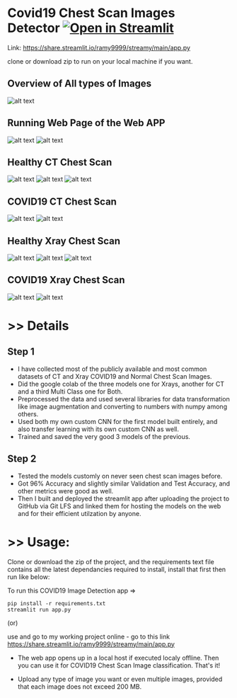 # Covid19 Chest Scan Images Detector [![Open in Streamlit](https://static.streamlit.io/badges/streamlit_badge_black_white.svg)](https://share.streamlit.io/ramy9999/streamy/main/app.py)

Link: https://share.streamlit.io/ramy9999/streamy/main/app.py

clone or download zip to run on your local machine if you want.

## Overview of All types of Images
![alt text](https://github.com/Ramy9999/streamy/blob/main/testy/CT%20and%20Xray%20snip.PNG)


## Running Web Page of the Web APP
![alt text](https://github.com/Ramy9999/streamy/blob/main/testy/xray%20streamy%201%20right.PNG)
![alt text](https://github.com/Ramy9999/streamy/blob/main/testy/xray%20streamy%202.PNG)


## Healthy CT Chest Scan 
![alt text](https://github.com/Ramy9999/streamy/blob/main/testy/ct%20streamy%201.PNG)
![alt text](https://github.com/Ramy9999/streamy/blob/main/testy/ct%20streamy%20Normal%201.PNG)
![alt text](https://github.com/Ramy9999/streamy/blob/main/testy/ct%20streamy%20Normal%202.PNG)

## COVID19 CT Chest Scan
![alt text](https://github.com/Ramy9999/streamy/blob/main/testy/ct%20streamy%20Covid19%202.PNG)
![alt text](https://github.com/Ramy9999/streamy/blob/main/testy/ct%20streamy%20Covid19%203.PNG)

## Healthy Xray Chest Scan
![alt text](https://github.com/Ramy9999/streamy/blob/main/testy/xray%20test%20streamy%201.PNG)
![alt text](https://github.com/Ramy9999/streamy/blob/main/testy/xray%20test%20streamy%202%20normal.PNG)
![alt text](https://github.com/Ramy9999/streamy/blob/main/testy/xray%20test%20streamy%203%20normal.PNG)

## COVID19 Xray Chest Scan
![alt text](https://github.com/Ramy9999/streamy/blob/main/testy/xray%20test%20streamy%201%20Covid19.PNG)
![alt text](https://github.com/Ramy9999/streamy/blob/main/testy/xray%20test%20streamy%202%20Covid19.PNG)


# >> Details
## Step 1
* I have collected most of the publicly available and most common datasets of CT and Xray COVID19 and Normal Chest Scan Images.
* Did the google colab of the three models one for Xrays, another for CT and a third Multi Class one for Both.
* Preprocessed the data and used several libraries for data transformation like image augmentation and converting to numbers with numpy among others.
* Used both my own custom CNN for the first model built entirely, and also transfer learning with its own custom CNN as well.
* Trained and saved the very good 3 models of the previous.

## Step 2
* Tested the models customly on never seen chest scan images before.
* Got 96% Accuracy and slightly similar Validation and Test Accuracy, and other metrics were good as well.
* Then I built and deployed the streamlit app after uploading the project to GitHub via Git LFS and linked them for hosting the models on the web and for their efficient utilzation by anyone.


# >> Usage: 

Clone or download the zip of the project, and the requirements text file contains all the latest dependancies required to install, install that first then run like below:

To run this COVID19 Image Detection app =>
```
pip install -r requirements.txt
streamlit run app.py
```

(or)

use and go to my working project online - go to this link https://share.streamlit.io/ramy9999/streamy/main/app.py

* The web app opens up in a local host if executed localy offline. Then you can use it for COVID19 Chest Scan Image classification. That's it!

* Upload any type of image you want or even multiple images, provided that each image does not exceed 200 MB.

